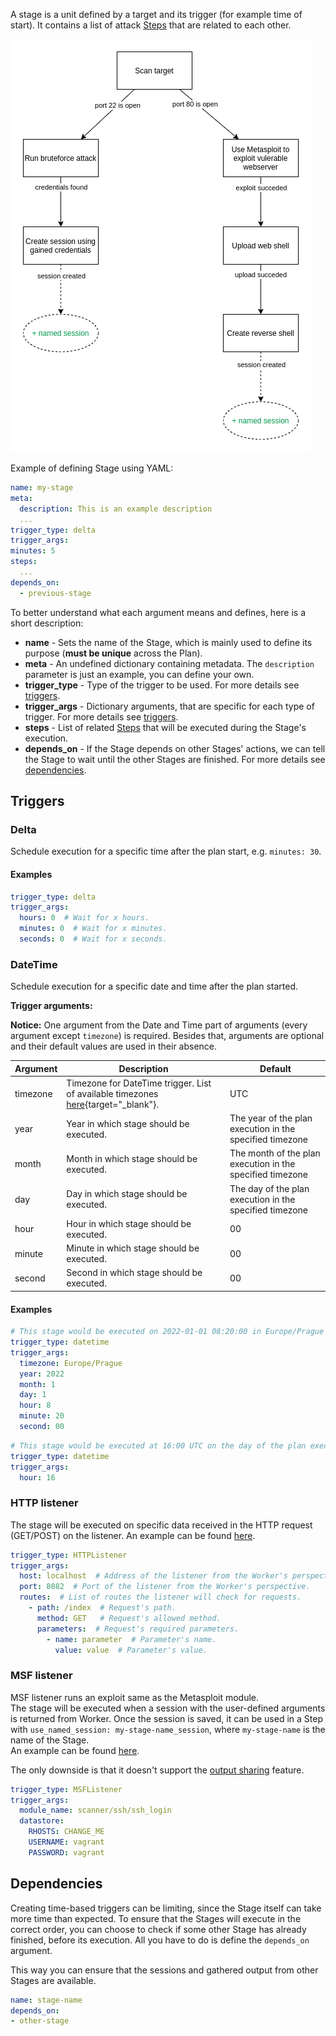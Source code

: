 A stage is a unit defined by a target and its trigger (for example time of start). It contains a list of attack 
[Steps](step.md) that are related to each other.

![](../images/design-stage.png)

Example of defining Stage using YAML:
```yaml
name: my-stage
meta:
  description: This is an example description
  ...
trigger_type: delta
trigger_args:
minutes: 5
steps:
  ...
depends_on:
  - previous-stage

```

To better understand what each argument means and defines, here is a short description:  

- **name** - Sets the name of the Stage, which is mainly used to define its purpose (**must be unique** across the Plan).
- **meta** - An undefined dictionary containing metadata. The `description` parameter is just an example, you can define your own.
- **trigger_type** - Type of the trigger to be used. For more details see [triggers](#triggers).
- **trigger_args** - Dictionary arguments, that are specific for each type of trigger. For more details see [triggers](#triggers).
- **steps** - List of related [Steps](step.md) that will be executed during the Stage's execution.
- **depends_on** - If the Stage depends on other Stages' actions, we can tell the Stage to wait until the other Stages are finished. 
For more details see [dependencies](#dependencies).

## Triggers

### Delta
Schedule execution for a specific time after the plan start, e.g. `minutes: 30`.

#### Examples
```yaml
trigger_type: delta
trigger_args:
  hours: 0  # Wait for x hours.
  minutes: 0  # Wait for x minutes.
  seconds: 0  # Wait for x seconds.
```

### DateTime
Schedule execution for a specific date and time after the plan started.

**Trigger arguments:**

**Notice:** One argument from the Date and Time part of arguments (every argument except `timezone`) is required. Besides that, arguments are optional and their default values are used in their absence.

| Argument | Description                                                                                                                                       | Default                                                   |
|----------|---------------------------------------------------------------------------------------------------------------------------------------------------|-----------------------------------------------------------|
| timezone | Timezone for DateTime trigger. List of available timezones [here](https://en.wikipedia.org/wiki/List_of_tz_database_time_zones){target="_blank"}. | UTC                                                       |
| year     | Year in which stage should be executed.                                                                                                           | The year of the plan execution in the specified timezone  |
| month    | Month in which stage should be executed.                                                                                                          | The month of the plan execution in the specified timezone |
| day      | Day in which stage should be executed.                                                                                                            | The day of the plan execution in the specified timezone   |
| hour     | Hour in which stage should be executed.                                                                                                           | 00                                                        |
| minute   | Minute in which stage should be executed.                                                                                                         | 00                                                        |
| second   | Second in which stage should be executed.                                                                                                         | 00                                                        |


#### Examples
```yaml
# This stage would be executed on 2022-01-01 08:20:00 in Europe/Prague timezone
trigger_type: datetime
trigger_args:
  timezone: Europe/Prague
  year: 2022
  month: 1
  day: 1
  hour: 8
  minute: 20
  second: 00
```

```yaml
# This stage would be executed at 16:00 UTC on the day of the plan execution
trigger_type: datetime
trigger_args:
  hour: 16
```

### HTTP listener
The stage will be executed on specific data received in the HTTP request (GET/POST) on the listener.
An example can be found [here](https://gitlab.ics.muni.cz/cryton/cryton-core/-/blob/stable/1/examples/http-trigger-example/template.yml).

```yaml
trigger_type: HTTPListener
trigger_args:
  host: localhost  # Address of the listener from the Worker's perspective.
  port: 8082  # Port of the listener from the Worker's perspective.
  routes:  # List of routes the listener will check for requests.
    - path: /index  # Request's path.
      method: GET   # Request's allowed method.
      parameters:  # Request's required parameters.
        - name: parameter  # Parameter's name.
          value: value  # Parameter's value.
```

### MSF listener
MSF listener runs an exploit same as the Metasploit module.  
The stage will be executed when a session with the user-defined arguments is returned from Worker. Once the session is saved, 
it can be used in a Step with `use_named_session: my-stage-name_session`, where `my-stage-name` is the name of the Stage.  
An example can be found [here](https://gitlab.ics.muni.cz/cryton/cryton-core/-/blob/stable/1/examples/msf-trigger-example/template.yml).

The only downside is that it doesn't support the [output sharing](step.md#output-sharing) feature.

```yaml
trigger_type: MSFListener
trigger_args:
  module_name: scanner/ssh/ssh_login
  datastore:
    RHOSTS: CHANGE_ME
    USERNAME: vagrant
    PASSWORD: vagrant

```

## Dependencies
Creating time-based triggers can be limiting, since the Stage itself can take more time than expected. To ensure that 
the Stages will execute in the correct order, you can choose to check if some other Stage has already 
finished, before its execution. All you have to do is define the `depends_on` argument. 

This way you can ensure that the sessions and gathered output from other Stages are available.

```yaml
name: stage-name
depends_on:
- other-stage

```
